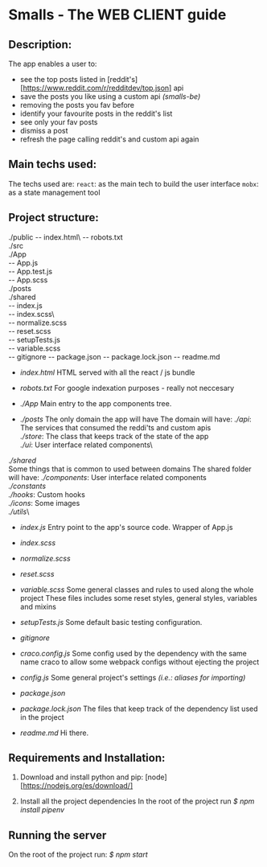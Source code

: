 # Smalls - The WEB CLIENT guide


## Description:
The app enables a user to:
- see the top posts listed in [reddit's][https://www.reddit.com/r/redditdev/top.json] api 
- save the posts you like using a custom api *(smalls-be)*
- removing the posts you fav before
- identify your favourite posts in the reddit's list
- see only your fav posts 
- dismiss a post
- refresh the page calling reddit's and custom api again


## Main techs used:
The techs used are:
`react`: as the main tech to build the user interface
`mobx`: as a state management tool 


## Project structure:
  ./public
    -- index.html\ 
    -- robots.txt\
  ./src\
    ./App\
      -- App.js\
      -- App.test.js\
      -- App.scss\
    ./posts\
    ./shared\
    -- index.js\
    -- index.scss\  
    -- normalize.scss\
    -- reset.scss\
    -- setupTests.js\
    -- variable.scss\
  -- gitignore
  -- package.json
  -- package.lock.json
  -- readme.md

- *index.html*
HTML served with all the react / js bundle 

- *robots.txt*
For google indexation purposes - really not neccesary

- *./App*
Main entry to the app components tree.

- *./posts*
The only domain the app will have
The domain will have: 
  *./api*: The services that consumed the reddi'ts and custom apis\
  *./store*: The class that keeps track of the state of the app\
  *./ui*: User interface related components\

.*/shared*\
Some things that is common to used between domains
The shared folder will have:
  *./components*: User interface related components\
  *./constants*\
  *./hooks*: Custom hooks\
  *./icons*: Some images\
  *./utils*\

- *index.js*
Entry point to the app's source code. Wrapper of App.js

- *index.scss*
- *normalize.scss*
- *reset.scss*
- *variable.scss*
Some general classes and rules to used along the whole project
These files includes some reset styles, general styles, variables and mixins

- *setupTests.js*
Some default basic testing configuration.
 
- *gitignore*

- *craco.config.js*
Some config used by the dependency with the same name craco to allow some webpack configs without ejecting the project

- *config.js*
Some general project's settings *(i.e.: aliases for importing)*

- *package.json*
- *package.lock.json*
The files that keep track of the dependency list used in the project

- *readme.md*
Hi there.

## Requirements and Installation:

1) Download and install python and pip:
[node][https://nodejs.org/es/download/]

2) Install all the project dependencies
In the root of the project run *$ npm install pipenv*

## Running the server

On the root of the project run: *$ npm start*
